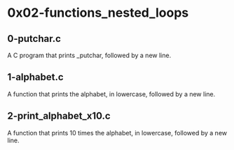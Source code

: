 # 0x02-functions_nested_loops
## 0-putchar.c
A C  program that prints _putchar, followed by a new line.
## 1-alphabet.c
A function that prints the alphabet, in lowercase, followed by a new line.
## 2-print_alphabet_x10.c
A function that prints 10 times the alphabet, in lowercase, followed by a new line.

